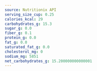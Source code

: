 ```yaml
---
source: Nutritionix API
serving_size_cup: 0.25
calories_kcal: 29
carbohydrates_g: 15.3
sugar_g: 0.0
fiber_g: 0.1
protein_g: 0.0
fat_g: 0.0
saturated_fat_g: 0.0
cholesterol_mg: 0
sodium_mg: 5851
net_carbohydrates_g: 15.200000000000001
---
```


